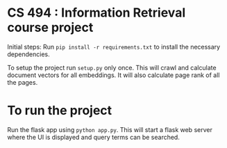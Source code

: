 # CS 494 : Information Retrieval course project

Initial steps:
Run ```pip install -r requirements.txt``` to install the necessary dependencies.

To setup the project run ```setup.py``` only once. This will crawl and calculate document vectors for all embeddings. It will also calculate page rank of all the pages.

# To run the project 
Run the flask app using ```python app.py```. This will start a flask web server where the UI is displayed and query terms can be searched.